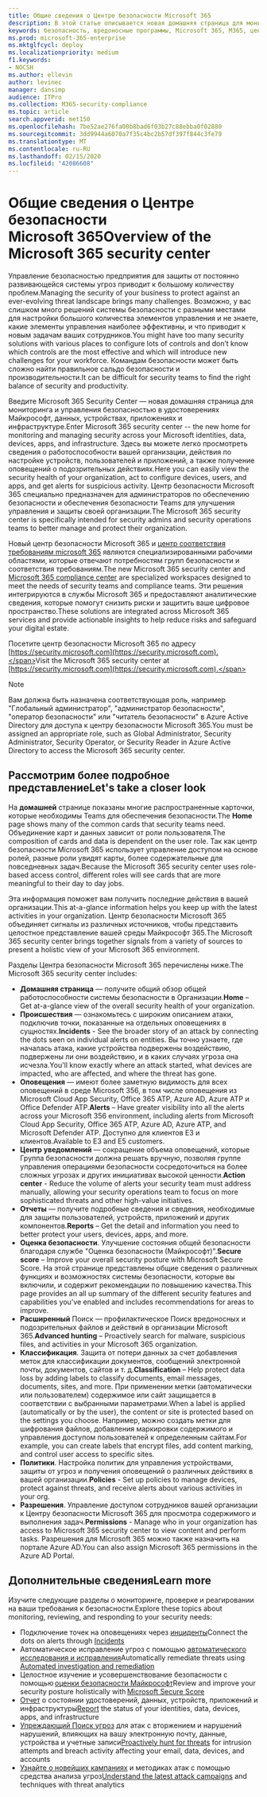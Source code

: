 ```yaml
---
title: Общие сведения о Центре безопасности Microsoft 365
description: В этой статье описывается новая домашняя страница для мониторинга и управления безопасностью в удостоверениях Майкрософт, данных, устройствах и приложениях.
keywords: безопасность, вредоносные программы, Microsoft 365, M365, центр безопасности, монитор, отчет, удостоверения, данные, устройства, приложения
ms.prod: microsoft-365-enterprise
ms.mktglfcycl: deploy
ms.localizationpriority: medium
f1.keywords:
- NOCSH
ms.author: ellevin
author: levinec
manager: dansimp
audience: ITPro
ms.collection: M365-security-compliance
ms.topic: article
search.appverid: met150
ms.openlocfilehash: 7be52ae276fa00b8bad6f03b27c88ebba0f02880
ms.sourcegitcommit: 3dd9944a6070a7f35c4bc2b57df397f844c3fe79
ms.translationtype: MT
ms.contentlocale: ru-RU
ms.lasthandoff: 02/15/2020
ms.locfileid: "42086608"
---
```

# <a name="overview-of-the-microsoft-365-security-center"></a><span data-ttu-id="2d566-104">Общие сведения о Центре безопасности Microsoft 365</span><span class="sxs-lookup"><span data-stu-id="2d566-104">Overview of the Microsoft 365 security center</span></span>

<span data-ttu-id="2d566-105">Управление безопасностью предприятия для защиты от постоянно развивающейся системы угроз приводит к большому количеству проблем.</span><span class="sxs-lookup"><span data-stu-id="2d566-105">Managing the security of your business to protect against an ever-evolving threat landscape brings many challenges.</span></span> <span data-ttu-id="2d566-106">Возможно, у вас слишком много решений системы безопасности с разными местами для настройки большого количества элементов управления и не знаете, какие элементы управления наиболее эффективны, и что приводит к новым задачам ваших сотрудников.</span><span class="sxs-lookup"><span data-stu-id="2d566-106">You might have too many security solutions with various places to configure lots of controls and don’t know which controls are the most effective and which will introduce new challenges for your workforce.</span></span> <span data-ttu-id="2d566-107">Командам безопасности может быть сложно найти правильное сальдо безопасности и производительности.</span><span class="sxs-lookup"><span data-stu-id="2d566-107">It can be difficult for security teams to find the right balance of security and productivity.</span></span>

<span data-ttu-id="2d566-108">Введите Microsoft 365 Security Center — новая домашняя страница для мониторинга и управления безопасностью в удостоверениях Майкрософт, данных, устройствах, приложениях и инфраструктуре.</span><span class="sxs-lookup"><span data-stu-id="2d566-108">Enter Microsoft 365 security center -- the new home for monitoring and managing security across your Microsoft identities, data, devices, apps, and infrastructure.</span></span> <span data-ttu-id="2d566-109">Здесь вы можете легко просмотреть сведения о работоспособности вашей организации, действия по настройке устройств, пользователей и приложений, а также получение оповещений о подозрительных действиях.</span><span class="sxs-lookup"><span data-stu-id="2d566-109">Here you can easily view the security health of your organization, act to configure devices, users, and apps, and get alerts for suspicious activity.</span></span> <span data-ttu-id="2d566-110">Центр безопасности Microsoft 365 специально предназначен для администраторов по обеспечению безопасности и обеспечения безопасности Teams для улучшения управления и защиты своей организации.</span><span class="sxs-lookup"><span data-stu-id="2d566-110">The Microsoft 365 security center is specifically intended for security admins and security operations teams to better manage and protect their organization.</span></span>

<span data-ttu-id="2d566-111">Новый центр безопасности Microsoft 365 и [центр соответствия требованиям microsoft 365](https://docs.microsoft.com/microsoft-365/compliance/microsoft-365-compliance-center) являются специализированными рабочими областями, которые отвечают потребностям групп безопасности и соответствия требованиям.</span><span class="sxs-lookup"><span data-stu-id="2d566-111">The new Microsoft 365 security center and [Microsoft 365 compliance center](https://docs.microsoft.com/microsoft-365/compliance/microsoft-365-compliance-center) are specialized workspaces designed to meet the needs of security teams and compliance teams.</span></span> <span data-ttu-id="2d566-112">Эти решения интегрируются в службы Microsoft 365 и предоставляют аналитические сведения, которые помогут снизить риски и защитить ваше цифровое пространство.</span><span class="sxs-lookup"><span data-stu-id="2d566-112">These solutions are integrated across Microsoft 365 services and provide actionable insights to help reduce risks and safeguard your digital estate.</span></span>

<span data-ttu-id="2d566-113">Посетите центр безопасности Microsoft 365 по адресу [https://security.microsoft.com](https://security.microsoft.com).</span><span class="sxs-lookup"><span data-stu-id="2d566-113">Visit the Microsoft 365 security center at [https://security.microsoft.com](https://security.microsoft.com).</span></span> 

> [!NOTE]
> <span data-ttu-id="2d566-114">Вам должна быть назначена соответствующая роль, например "Глобальный администратор", "администратор безопасности", "оператор безопасности" или "читатель безопасности" в Azure Active Directory для доступа к центру безопасности Microsoft 365.</span><span class="sxs-lookup"><span data-stu-id="2d566-114">You must be assigned an appropriate role, such as Global Administrator, Security Administrator, Security Operator, or Security Reader in Azure Active Directory to access the Microsoft 365 security center.</span></span>


## <a name="lets-take-a-closer-look"></a><span data-ttu-id="2d566-115">Рассмотрим более подробное представление</span><span class="sxs-lookup"><span data-stu-id="2d566-115">Let's take a closer look</span></span>

<span data-ttu-id="2d566-116">На **домашней** странице показаны многие распространенные карточки, которые необходимы Teams для обеспечения безопасности.</span><span class="sxs-lookup"><span data-stu-id="2d566-116">The **Home** page shows many of the common cards that security teams need.</span></span> <span data-ttu-id="2d566-117">Объединение карт и данных зависит от роли пользователя.</span><span class="sxs-lookup"><span data-stu-id="2d566-117">The composition of cards and data is dependent on the user role.</span></span> <span data-ttu-id="2d566-118">Так как центр безопасности Microsoft 365 использует управление доступом на основе ролей, разные роли увидят карты, более содержательные для повседневных задач.</span><span class="sxs-lookup"><span data-stu-id="2d566-118">Because the Microsoft 365 security center uses role-based access control, different roles will see cards that are more meaningful to their day to day jobs.</span></span>  

<span data-ttu-id="2d566-119">Эта информация поможет вам получить последние действия в вашей организации.</span><span class="sxs-lookup"><span data-stu-id="2d566-119">This at-a-glance information helps you keep up with the latest activities in your organization.</span></span> <span data-ttu-id="2d566-120">Центр безопасности Microsoft 365 объединяет сигналы из различных источников, чтобы представить целостное представление вашей среды Майкрософт 365.</span><span class="sxs-lookup"><span data-stu-id="2d566-120">The Microsoft 365 security center brings together signals from a variety of sources to present a holistic view of your Microsoft 365 environment.</span></span>

<span data-ttu-id="2d566-121">Разделы Центра безопасности Microsoft 365 перечислены ниже.</span><span class="sxs-lookup"><span data-stu-id="2d566-121">The Microsoft 365 security center includes:</span></span>

* <span data-ttu-id="2d566-122">**Домашняя страница** — получите общий обзор общей работоспособности системы безопасности в Организации.</span><span class="sxs-lookup"><span data-stu-id="2d566-122">**Home** – Get at-a-glance view of the overall security health of your organization.</span></span>
* <span data-ttu-id="2d566-123">**Происшествия** — ознакомьтесь с широким описанием атаки, подключив точки, показанные на отдельных оповещениях в сущностях.</span><span class="sxs-lookup"><span data-stu-id="2d566-123">**Incidents** - See the broader story of an attack by connecting the dots seen on individual alerts on entities.</span></span> <span data-ttu-id="2d566-124">Вы точно узнаете, где началась атака, какие устройства подвержены воздействию, подвержены ли они воздействию, и в каких случаях угроза она исчезла.</span><span class="sxs-lookup"><span data-stu-id="2d566-124">You'll know exactly where an attack started, what devices are impacted, who are affected, and where the threat has gone.</span></span>
* <span data-ttu-id="2d566-125">**Оповещения** — имеют более заметную видимость для всех оповещений в среде Microsoft 356, в том числе оповещения из Microsoft Cloud App Security, Office 365 ATP, Azure AD, Azure ATP и Office Defender ATP.</span><span class="sxs-lookup"><span data-stu-id="2d566-125">**Alerts** – Have greater visibility into all the alerts across your Microsoft 356 environment, including alerts from Microsoft Cloud App Security, Office 365 ATP, Azure AD, Azure ATP, and Microsoft Defender ATP.</span></span> <span data-ttu-id="2d566-126">Доступно для клиентов E3 и клиентов.</span><span class="sxs-lookup"><span data-stu-id="2d566-126">Available to E3 and E5 customers.</span></span>  
* <span data-ttu-id="2d566-127">**Центр уведомлений** — сокращение объема оповещений, которые Группа безопасности должна решать вручную, позволяя группе управления операциями безопасности сосредоточиться на более сложных угрозах и других инициативах высокой ценности.</span><span class="sxs-lookup"><span data-stu-id="2d566-127">**Action center** - Reduce the volume of alerts your security team must address manually, allowing your security operations team to focus on more sophisticated threats and other high-value initiatives.</span></span>
* <span data-ttu-id="2d566-128">**Отчеты** — получите подробные сведения и сведения, необходимые для защиты пользователей, устройств, приложений и других компонентов.</span><span class="sxs-lookup"><span data-stu-id="2d566-128">**Reports** – Get the detail and information you need to better protect your users, devices, apps, and more.</span></span>
* <span data-ttu-id="2d566-129">**Оценка безопасности**. Улучшение состояния общей безопасности благодаря службе "Оценка безопасности (Майкрософт)".</span><span class="sxs-lookup"><span data-stu-id="2d566-129">**Secure score** – Improve your overall security posture with Microsoft Secure Score.</span></span> <span data-ttu-id="2d566-130">На этой странице представлены общие сведения о различных функциях и возможностях системы безопасности, которые вы включили, и содержит рекомендации по повышению качества.</span><span class="sxs-lookup"><span data-stu-id="2d566-130">This page provides an all up summary of the different security features and capabilities you’ve enabled and includes recommendations for areas to improve.</span></span>
* <span data-ttu-id="2d566-131">**Расширенный** Поиск — профилактическое Поиск вредоносных и подозрительных файлов и действий в организации Microsoft 365.</span><span class="sxs-lookup"><span data-stu-id="2d566-131">**Advanced hunting** – Proactively search for malware, suspicious files, and activities in your Microsoft 365 organization.</span></span>
* <span data-ttu-id="2d566-132">**Классификация**. Защита от потери данных за счет добавления меток для классификации документов, сообщений электронной почты, документов, сайтов и т. д.</span><span class="sxs-lookup"><span data-stu-id="2d566-132">**Classification** – Help protect data loss by adding labels to classify documents, email messages, documents, sites, and more.</span></span> <span data-ttu-id="2d566-133">При применении метки (автоматически или пользователем) содержимое или сайт защищается в соответствии с выбранными параметрами.</span><span class="sxs-lookup"><span data-stu-id="2d566-133">When a label is applied (automatically or by the user), the content or site is protected based on the settings you choose.</span></span> <span data-ttu-id="2d566-134">Например, можно создать метки для шифрования файлов, добавления маркировки содержимого и управления доступом пользователей к определенным сайтам.</span><span class="sxs-lookup"><span data-stu-id="2d566-134">For example, you can create labels that encrypt files, add content marking, and control user access to specific sites.</span></span>
* <span data-ttu-id="2d566-135">**Политики**. Настройка политик для управления устройствами, защиты от угроз и получения оповещений о различных действиях в вашей организации.</span><span class="sxs-lookup"><span data-stu-id="2d566-135">**Policies** - Set up policies to manage devices, protect against threats, and receive alerts about various activities in your org.</span></span>
* <span data-ttu-id="2d566-136">**Разрешения**. Управление доступом сотрудников вашей организации к Центру безопасности Microsoft 365 для просмотра содержимого и выполнения задач.</span><span class="sxs-lookup"><span data-stu-id="2d566-136">**Permissions** - Manage who in your organization has access to Microsoft 365 security center to view content and perform tasks.</span></span> <span data-ttu-id="2d566-137">Разрешения для Microsoft 365 можно также назначить на портале Azure AD.</span><span class="sxs-lookup"><span data-stu-id="2d566-137">You can also assign Microsoft 365 permissions in the Azure AD Portal.</span></span>

## <a name="learn-more"></a><span data-ttu-id="2d566-138">Дополнительные сведения</span><span class="sxs-lookup"><span data-stu-id="2d566-138">Learn more</span></span> 

<span data-ttu-id="2d566-139">Изучите следующие разделы о мониторинге, проверке и реагировании на ваши требования к безопасности.</span><span class="sxs-lookup"><span data-stu-id="2d566-139">Explore these topics about monitoring, reviewing, and responding to your security needs:</span></span>
- <span data-ttu-id="2d566-140">Подключение точек на оповещениях через [инциденты](incident-queue.md)</span><span class="sxs-lookup"><span data-stu-id="2d566-140">Connect the dots on alerts through [Incidents](incident-queue.md)</span></span>
- <span data-ttu-id="2d566-141">Автоматическое исправление угроз с помощью [автоматического исследования и исправления](mtp-autoir.md)</span><span class="sxs-lookup"><span data-stu-id="2d566-141">Automatically remediate threats using [Automated investigation and remediation](mtp-autoir.md)</span></span>
- <span data-ttu-id="2d566-142">Целостное изучение и усовершенствование безопасности с помощью [оценки безопасности Майкрософт](microsoft-secure-score.md)</span><span class="sxs-lookup"><span data-stu-id="2d566-142">Review and improve your security posture holistically with [Microsoft Secure Score](microsoft-secure-score.md)</span></span>
- <span data-ttu-id="2d566-143">[Отчет](monitoring-and-reporting.md) о состоянии удостоверений, данных, устройств, приложений и инфраструктуры</span><span class="sxs-lookup"><span data-stu-id="2d566-143">[Report](monitoring-and-reporting.md) the status of your identities, data, devices, apps, and infrastructure</span></span>
- <span data-ttu-id="2d566-144">[Упреждающий Поиск угроз](advanced-hunting-overview.md) для атак с вторжением и нарушений нарушений, влияющих на вашу электронную почту, данные, устройства и учетные записи</span><span class="sxs-lookup"><span data-stu-id="2d566-144">[Proactively hunt for threats](advanced-hunting-overview.md) for intrusion attempts and breach activity affecting your email, data, devices, and accounts</span></span>
- <span data-ttu-id="2d566-145">[Узнайте о новейших кампаниях](latest-attack-campaigns.md) и методиках атак с помощью средства анализа угроз</span><span class="sxs-lookup"><span data-stu-id="2d566-145">[Understand the latest attack campaigns](latest-attack-campaigns.md) and techniques with threat analytics</span></span>
